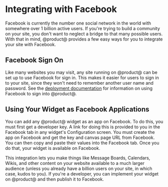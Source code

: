 # Integrating with Facebook

Facebook is currently the number one social network in the world with somewhere
over 1 billion active users. If you're trying to build a community on your site, 
you don't want to neglect a bridge to that many possible users. With that in 
mind, @product@ provides a few easy ways for you to integrate your site with 
Facebook.

## Facebook Sign On

Like many websites you may visit, any site running on @product@ can be set up to 
use Facebook for sign in. This makes it easier for users to sign in to your 
site, since they won't need to remember another user name and password. See the
[deployment documentation](/discover/deployment/-/knowledge_base/7-1/facebook-connect-single-sign-on-authentication) 
for information on using Facebook to sign into @product@. 

## Using Your Widget as Facebook Applications

You can add any @product@ widget as an app on Facebook. To do this, you must 
first get a developer key. A link for doing this is provided to you in the 
Facebook tab in any widget's Configuration screen. You must create the app on 
Facebook and get the key and canvas page URL from Facebook. You can then copy 
and paste their values into the Facebook tab. Once you do that, your widget is 
available on Facebook. 

This integration lets you make things like Message Boards, Calendars, Wikis, and 
other content on your website available to a much larger audience (unless you 
already have a billion users on your site, in which case, kudos to you). If 
you're a developer, you can implement your widget on @product@ and then publish 
it to Facebook. 
